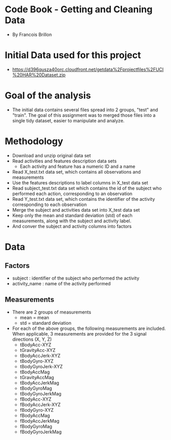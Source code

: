 # Code Book - Getting and Cleaning Data
* By Francois Brillon

# Initial Data used for this project 
* https://d396qusza40orc.cloudfront.net/getdata%2Fprojectfiles%2FUCI%20HAR%20Dataset.zip

# Goal of the analysis
* The initial data contains several files spread into 2 groups, "test" and "train". The goal of this assignment was to merged those files into a single tidy dataset, easier to manipulate and analyze.

# Methodology
* Download and unzip original data set
* Read activities and features description data sets
  * Each activity and feature has a numeric ID and a name
* Read X_test.txt data set, which contains all observations and measurements
* Use the features descriptions to label columns in X_test data set
* Read subject_test.txt data set which contains the id of the subject who performed each action, corresponding to an observation
* Read Y_test.txt data set, which contains the identifier of the activity corresponding to each observation
* Merge the subject and activities data set into X_test data set 
* Keep only the mean and standard deviation (std) of each measurements, along with the subject and activity label.
* And conver the subject and activity columns into factors

# Data
## Factors
* subject : identifier of the subject who performed the activity
* activity_name : name of the activity performed

## Measurements 
* There are 2 groups of measurements
  * mean = mean
  * std = standard deviation
* For each of the above groups, the following measurements are included. When applicable, 3 measurements are provided for the 3 signal directions (X, Y, Z) 
  * tBodyAcc-XYZ
  * tGravityAcc-XYZ
  * tBodyAccJerk-XYZ
  * tBodyGyro-XYZ
  * tBodyGyroJerk-XYZ
  * tBodyAccMag
  * tGravityAccMag
  * tBodyAccJerkMag
  * tBodyGyroMag
  * tBodyGyroJerkMag
  * fBodyAcc-XYZ
  * fBodyAccJerk-XYZ
  * fBodyGyro-XYZ
  * fBodyAccMag
  * fBodyAccJerkMag
  * fBodyGyroMag
  * fBodyGyroJerkMag
